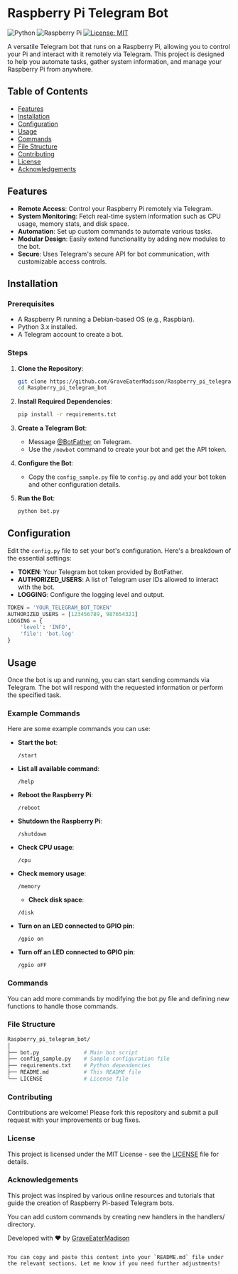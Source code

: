 # Raspberry Pi Telegram Bot

![Python](https://img.shields.io/badge/Python-3.11-blue.svg)
![Raspberry Pi](https://img.shields.io/badge/Raspberry%20Pi-Model%20B-orange)
[![License: MIT](https://img.shields.io/badge/License-MIT-yellow.svg)](https://opensource.org/licenses/MIT)

A versatile Telegram bot that runs on a Raspberry Pi, allowing you to control your Pi and interact with it remotely via Telegram. This project is designed to help you automate tasks, gather system information, and manage your Raspberry Pi from anywhere.

## Table of Contents

- [Features](#features)
- [Installation](#installation)
- [Configuration](#configuration)
- [Usage](#usage)
- [Commands](#commands)
- [File Structure](#file-structure)
- [Contributing](#contributing)
- [License](#license)
- [Acknowledgements](#acknowledgements)

## Features

- **Remote Access**: Control your Raspberry Pi remotely via Telegram.
- **System Monitoring**: Fetch real-time system information such as CPU usage, memory stats, and disk space.
- **Automation**: Set up custom commands to automate various tasks.
- **Modular Design**: Easily extend functionality by adding new modules to the bot.
- **Secure**: Uses Telegram's secure API for bot communication, with customizable access controls.

## Installation

### Prerequisites

- A Raspberry Pi running a Debian-based OS (e.g., Raspbian).
- Python 3.x installed.
- A Telegram account to create a bot.

### Steps

1. **Clone the Repository**:
    ```bash
    git clone https://github.com/GraveEaterMadison/Raspberry_pi_telegram_bot.git
    cd Raspberry_pi_telegram_bot
    ```

2. **Install Required Dependencies**:
    ```bash
    pip install -r requirements.txt
    ```

3. **Create a Telegram Bot**:
   - Message [@BotFather](https://t.me/BotFather) on Telegram.
   - Use the `/newbot` command to create your bot and get the API token.

4. **Configure the Bot**:
   - Copy the `config_sample.py` file to `config.py` and add your bot token and other configuration details.

5. **Run the Bot**:
    ```bash
    python bot.py
    ```

## Configuration

Edit the `config.py` file to set your bot's configuration. Here's a breakdown of the essential settings:

- **TOKEN**: Your Telegram bot token provided by BotFather.
- **AUTHORIZED_USERS**: A list of Telegram user IDs allowed to interact with the bot.
- **LOGGING**: Configure the logging level and output.

```python
TOKEN = 'YOUR_TELEGRAM_BOT_TOKEN'
AUTHORIZED_USERS = [123456789, 987654321]
LOGGING = {
    'level': 'INFO',
    'file': 'bot.log'
}
```

## Usage

Once the bot is up and running, you can start sending commands via Telegram. The bot will respond with the requested information or perform the specified task.

### Example Commands

Here are some example commands you can use:

- **Start the bot**:
  ```text
  /start
  ```

- **List all available command**:
  ```text
  /help
  ```

- **Reboot the Raspberry Pi**:
  ```text
  /reboot
  ```

- **Shutdown the Raspberry Pi**:
  ```twxt
  /shutdown
  ```
  
- **Check CPU usage**:
  ```text
  /cpu
  ```

- **Check memory usage**:
   ```text
  /memory
  ```

  - **Check disk space**:
   ```text
  /disk
  ```

- **Turn on an LED connected to GPIO pin**:
   ```text
  /gpio on
   ```
- **Turn off an LED connected to GPIO pin**:
   ```text
  /gpio oFF
   ```
### Commands

You can add more commands by modifying the bot.py file and defining new functions to handle those commands.

### File Structure

```bash
Raspberry_pi_telegram_bot/
│
├── bot.py              # Main bot script
├── config_sample.py    # Sample configuration file
├── requirements.txt    # Python dependencies
├── README.md           # This README file
└── LICENSE             # License file
```

### Contributing

Contributions are welcome! Please fork this repository and submit a pull request with your improvements or bug fixes.

### License

This project is licensed under the MIT License - see the [LICENSE](https://github.com/GraveEaterMadison/Raspberry_pi_telegram_bot/blob/main/LICENSE) file for details.

### Acknowledgements

This project was inspired by various online resources and tutorials that guide the creation of Raspberry Pi-based Telegram bots.

You can add custom commands by creating new handlers in the handlers/ directory.

Developed with ❤️ by [GraveEaterMadison](https://github.com/GraveEaterMadison)
```vbnet

You can copy and paste this content into your `README.md` file under the relevant sections. Let me know if you need further adjustments!
```
